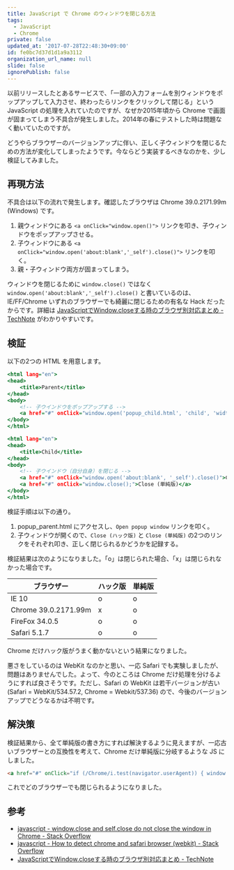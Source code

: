 ```yaml
---
title: JavaScript で Chrome のウィンドウを閉じる方法
tags:
  - JavaScript
  - Chrome
private: false
updated_at: '2017-07-28T22:48:30+09:00'
id: fe0bc7d37d1d1a9a3112
organization_url_name: null
slide: false
ignorePublish: false
---
```

以前リリースしたとあるサービスで、「一部の入力フォームを別ウィンドウをポップアップして入力させ、終わったらリンクをクリックして閉じる」という JavaScript の処理を入れていたのですが、なぜか2015年頃から Chrome で画面が固まってしまう不具合が発生しました。2014年の春にテストした時は問題なく動いていたのですが。

どうやらブラウザーのバージョンアップに伴い、正しく子ウィンドウを閉じるための方法が変化してしまったようです。今ならどう実装するべきなのかを、少し検証してみました。


再現方法
--------
不具合は以下の流れで発生します。確認したブラウザは Chrome 39.0.2171.99m (Windows) です。

1. 親ウィンドウにある `<a onClick="window.open()">` リンクを叩き、子ウィンドウをポップアップさせる。
1. 子ウィンドウにある `<a onClick="window.open('about:blank','_self').close()">` リンクを叩く。
1. 親・子ウィンドウ両方が固まってしまう。

ウィンドウを閉じるために `window.close()` ではなく `window.open('about:blank','_self').close()` と書いているのは、IE/FF/Chrome いずれのブラウザーでも綺麗に閉じるための有名な Hack だったからです。詳細は [JavaScriptでWindow.closeする時のブラウザ別対応まとめ - TechNote](http://kojikoji75.hatenablog.com/entry/2013/12/15/223839) がわかりやすいです。


<!--more-->


検証
----
以下の2つの HTML を用意します。
 
```html:popup_parent.html
<html lang="en">
<head>
    <title>Parent</title>
</head>
<body>
    <!-- 子ウインドウをポップアップする -->
    <a href="#" onClick="window.open('popup_child.html', 'child', 'width=300,height=300');">Open popup window</a>
</body>
</html>
```

```html:popup_child.html
<html lang="en">
<head>
    <title>Child</title>
</head>
<body>
    <!-- 子ウインドウ（自分自身）を閉じる -->
    <a href="#" onClick="window.open('about:blank', '_self').close()">Close (ハック版)</a>
    <a href="#" onClick="window.close();">Close (単純版)</a>
</body>
</html>
```


検証手順は以下の通り。

1. popup_parent.html にアクセスし、`Open popup window` リンクを叩く。
1. 子ウィンドウが開くので、`Close (ハック版)` と `Close (単純版)` の2つのリンクをそれぞれ叩き、正しく閉じられるかどうかを記録する。

検証結果は次のようになりました。「o」は閉じられた場合、「x」は閉じられなかった場合です。

| ブラウザー           | ハック版       | 単純版         |
|----------------------|----------------|----------------|
| IE 10                |              o |              o |
| Chrome 39.0.2171.99m |              x |              o |
| FireFox 34.0.5       |              o |              o |
| Safari 5.1.7         |              o |              o |

Chrome だけハック版がうまく動かないという結果になりました。

悪さをしているのは WebKit なのかと思い、一応 Safari でも実験しましたが、問題はありませんでした。よって、今のところは Chrome だけ処理を分けるようにすれば良さそうです。ただし、Safari の WebKit は若干バージョンが古い (Safari = WebKit/534.57.2, Chrome = Webkit/537.36) ので、今後のバージョンアップでどうなるかは不明です。


解決策
------
検証結果から、全て単純版の書き方にすれば解決するように見えますが、一応古いブラウザーとの互換性を考えて、Chrome だけ単純版に分岐するような JS にしました。
 
```html
<a href="#" onClick="if (/Chrome/i.test(navigator.userAgent)) { window.close(); } else { window.open('about:blank', '_self').close(); }">閉じる</a>
```

これでどのブラウザーでも閉じられるようになりました。


参考
----
- [javascript - window.close and self.close do not close the window in Chrome - Stack Overflow](http://stackoverflow.com/questions/19761241/window-close-and-self-close-do-not-close-the-window-in-chrome)
- [javascript - How to detect chrome and safari browser (webkit) - Stack Overflow](http://stackoverflow.com/questions/12625876/how-to-detect-chrome-and-safari-browser-webkit)
- [JavaScriptでWindow.closeする時のブラウザ別対応まとめ - TechNote](http://kojikoji75.hatenablog.com/entry/2013/12/15/223839)
